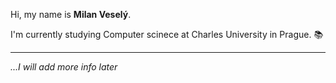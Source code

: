 Hi, my name is **Milan Veselý**.

I'm currently studying Computer scinece at Charles University in Prague. :books:

___

*...I will add more info later*
